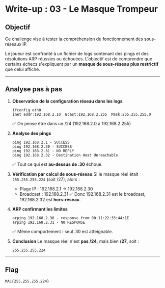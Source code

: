# Write-up : 03 - Le Masque Trompeur

## Objectif
Ce challenge vise à tester la compréhension du fonctionnement des sous-réseaux IP.

Le joueur est confronté à un fichier de logs contenant des pings et des résolutions ARP réussies ou échouées. L'objectif est de comprendre que certains échecs s'expliquent par un **masque de sous-réseau plus restrictif** que celui affiché.

---

## Analyse pas à pas

1. **Observation de la configuration réseau dans les logs**
   ```
   ifconfig eth0
   inet addr:192.168.2.10  Bcast:192.168.2.255  Mask:255.255.255.0
   ```
   ✅ On pense être dans un /24 (192.168.2.0 à 192.168.2.255)

2. **Analyse des pings**
   ```
   ping 192.168.2.1 - SUCCESS
   ping 192.168.2.30 - SUCCESS
   ping 192.168.2.31 - NO REPLY
   ping 192.168.2.32 - Destination Host Unreachable
   ```
   ✅ Tout ce qui est **au-dessus de .30** échoue.

3. **Vérification par calcul de sous-réseau**
   Si le masque réel était `255.255.255.224` (soit /27), alors :
   - Plage IP : 192.168.2.1 → 192.168.2.30
   - Broadcast : 192.168.2.31
   ✅ Donc 192.168.2.31 est le broadcast, 192.168.2.32 est **hors-réseau**.

4. **ARP confirmant les limites**
   ```
   arping 192.168.2.30 - response from 00:11:22:33:44:1E
   arping 192.168.2.31 - NO RESPONSE
   ```
   ✅ Même comportement : seul .30 est atteignable.

5. **Conclusion**
   Le masque réel n'est **pas /24**, mais bien **/27**, soit :
   ```
   255.255.255.224
   ```

---

## Flag
```
MAC{255.255.255.224}
```
